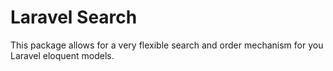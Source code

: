 # Laravel Search

This package allows for a very flexible search and order mechanism for you Laravel eloquent models.

